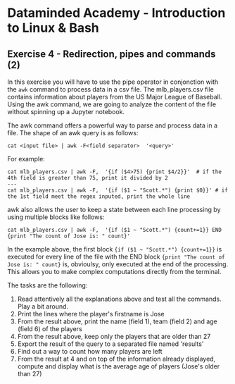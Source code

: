 # Dataminded Academy - Introduction to Linux & Bash
## Exercise 4 - Redirection, pipes and commands (2)

In this exercise you will have to use the pipe operator in conjonction with the `awk` command to process data in a csv file. The mlb_players.csv file contains information about players from the US Major League of Baseball. Using the awk command, we are going to analyze the content of the file without spinning up a Jupyter notebook.

The awk command offers a powerful way to parse and process data in a file. The shape of an awk query is as follows:

```
cat <input file> | awk -F<field separator>  '<query>'
```

For example:
```
cat mlb_players.csv | awk -F,  '{if ($4>75) {print $4/2}}'  # if the 4th field is greater than 75, print it divided by 2
---
cat mlb_players.csv | awk -F,  '{if ($1 ~ "Scott.*") {print $0}}' # if the 1st field meet the regex inputed, print the whole line
```

awk also allows the user to keep a state between each line processing by using multiple blocks like follows:
```
cat mlb_players.csv | awk -F,  '{if ($1 ~ "Scott.*") {count+=1}} END {print "The count of Jose is: " count}'
```
In the example above, the first block `{if ($1 ~ "Scott.*") {count+=1}}` is executed for every line of the file with the END block `{print "The count of Jose is: " count}` is, obvioulsy, only executed at the end of the processing. This allows you to make complex computations directly from the terminal.


The tasks are the following:

1. Read attentively all the explanations above and test all the commands. Play a bit around.
2. Print the lines where the player's firstname is Jose
3. From the result above, print the name (field 1), team (field 2) and age (field 6) of the players
4. From the result above, keep only the players that are older than 27
5. Export the result of the query to a separated file named 'results'
6. Find out a way to count how many players are left
7. From the result at 4 and on top of the information already displayed, compute and display what is the average age of players (Jose's older than 27)
